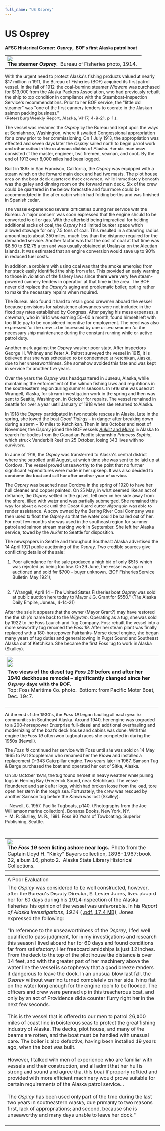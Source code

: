 ```yaml
---
full_name: "US Osprey"
---
```

# US Osprey

**AFSC Historical Corner:  *Osprey*,  BOF's first Alaska patrol boat**

<table style="width:98%;">
<colgroup>
<col style="width: 98%" />
</colgroup>
<tbody>
<tr class="odd">
<td style="text-align: left;"><img src="../assets/images/US%20Osprey/media/image1.jpeg" /><br />
<strong>The steamer <em>Osprey</em></strong>.  Bureau of Fisheries photo, 1914.</td>
</tr>
</tbody>
</table>

With the urgent need to protect Alaska's fishing products valued at
nearly $17 million in 1911, the Bureau of Fisheries (BOF) acquired its
first patrol vessel. In the fall of 1912, the coal-burning steamer
*Wigwam* was purchased for $13,000 from the Alaska Packers Association,
who had previously rebuilt the ship to top condition in compliance with
the Steamboat-Inspection Service's recommendations. Prior to her BOF
service, the "little old steamer" was "one of the first cannery tenders
to operate in the Alaskan salmon packing business."  
(Petersburg Weekly Report, Alaska, VII:17, 4-8-21, p. 1.).  
  
The vessel was renamed the *Osprey* by the Bureau and kept upon the ways
at Semiahmoo, Washington, where it awaited Congressional appropriation
for a crew prior to her commissioning. On 1 July 1913, the appropriation
was effected and seven days later the *Osprey* sailed north to begin
patrol work and other duties in the southeast district of Alaska. Her
six-man crew consisted of the master, engineer, two firemen, seaman, and
cook. By the end of 1913 over 8,000 miles had been logged.

Built in 1895 in San Francisco, California, the *Osprey* was equipped
with a steam winch on the forward main deck and had two masts. The pilot
house area on the boat deck quartered three crewmen, while immediately
beneath was the galley and dinning room on the forward main deck. Six of
the crew could be quartered in the below forecastle and four more could
be accommodated in the after cabin which had folding berths and was
finished in Spanish cedar.  
  
The vessel experienced several difficulties during her service with the
Bureau. A major concern was soon expressed that the engine should to be
converted to oil or gas. With the afterhold being impractical for
holding additional sacks of coal, the *Osprey* had limited bunker space
which allowed stowage for only 7.5 tons of coal. This resulted in a
steaming radius amounting to about 350 miles, much less than the
distance required for the demanded service. Another factor was that the
cost of coal at that time was $8.50 to $12.75 a ton and was usually
obtained at Unalaska on the Aleutian Islands. It was estimated that an
engine conversion would save up to 90% in reduced fuel costs.  
  
In addition, a problem with using coal was that the smoke emerging from
her stack easily identified the ship from afar. This provided an early
warning to those in violation of the fishery laws since there were very
few steam-powered cannery tenders in operation at that time in the area.
The BOF never did replace the *Opsrey's* aging and problematic boiler,
opting rather to make the necessary repairs when required.  
  
  
The Bureau also found it hard to retain good crewmen aboard the vessel
because provisions for subsistence allowances were not included in the
fixed pay rates established by Congress. After paying his mess expenses,
a crewman, who in 1914 was earning $50-$60 a month, found himself left
with too little pay to be considered incentive for employment. The need
was also expressed for the crew to be increased by one or two seamen for
the necessary ship maintenance during the constant running while on
active patrol duty.  
  
Another mark against the *Osprey* was her poor state. After inspectors
George H. Whitney and Peter A. Peltret surveyed the vessel in 1915, it
is believed that she was scheduled to be condemned at Ketchikan, Alaska,
due to her unseaworthiness. She somehow avoided this fate and was kept
in service for another five years.

Over the years the *Osprey* was headquartered in Juneau, Alaska, while
maintaining the enforcement of the salmon fishing laws and regulations
in the southeastern region during summer seasons. In 1916 she was used
at Wrangell, Alaska, for stream investigation work in the spring and
then was sent to Seattle, Washington, in October for repairs. The vessel
remained in Seattle for over a year until January of 1918 when she
returned to Alaska.  
  
In 1918 the *Osprey* participated in two notable rescues in Alaska. Late
in the spring, she towed the boat *Good Tidings* – in danger after
breaking down during a storm – 10 miles to Ketchikan. Then in late
October and most of November, the *Osprey* joined the BOF vessels
[*Auklet* and *Murre*](https://www.afsc.noaa.gov/history/vessels/boats/auklet-murre.htm)
in Alaska to search for bodies from the Canadian Pacific steamship
*Princess Sophia*, which struck Vanderbilt Reef on 25 October, losing
343 lives with no survivors.  
  
In June of 1919, the *Osprey* was transferred to Alaska's central
district where she patrolled until August, at which time she was sent to
be laid up at Cordova. The vessel proved unseaworthy to the point that
no further significant expenditures were made in her upkeep. It was also
decided to condemn the boat and sell her after another year of
service.  
  
The *Osprey* was beached near Cordova in the spring of 1920 to have her
hull cleaned and copper painted. On 25 May, in what seemed like an act
of defiance, the *Osprey* settled in the gravel, fell over on her side
away from the shore, filled with water and was partially submerged. She
remained this way for about a week until the Coast Guard cutter
*Algonquin* was able to render assistance. A scow owned by the Bering
River Coal Company was then used to float the *Osprey* so that the water
could be bailed out of her. For next few months she was used in the
southeast region for summer patrol and salmon stream marking work in
September. She left her Alaska service, towed by the *Auklet* to Seattle
for disposition.  
  
  
The newspapers in Seattle and throughout Southeast Alaska advertised the
14 April 1921 public auctioning of the *Osprey*. Two credible sources
give conflicting details of the sale: 

1.  Poor attendance for the sale produced a high bid of only $515, which
    was rejected as being too low. On 29 June, the vessel was again
    auctioned and sold for $700 – buyer unknown. (BOF Fisheries Service
    Bulletin, May 1921);  
     

2.  "Wrangell, April 14 – The United States Fisheries boat *Osprey* was
    sold at public auction here today to Mayor J.G. Grant for $550."
    (The Alaska Daily Empire, Juneau, 4-14-21)

After the sale it appears that the owner (Mayor Grant?) may have
restored the the ship's name back to the *Wigwam*. Operating as a tug,
she was sold by 1922 to the Foss Launch and Tug Company. Foss rebuilt
the vessel into a more seaworthy tug renamed the *Foss 19*. After her
steam plant was finally replaced with a 180-horsepower Fairbanks-Morse
diesel engine, she began many years of tug duties and general towing in
Puget Sound and Southeast Alaska out of Ketchikan. She became the first
Foss tug to work in Alaska (Skalley).

<table style="width:99%;">
<colgroup>
<col style="width: 98%" />
</colgroup>
<tbody>
<tr class="odd">
<td style="text-align: left;"><img src="../assets/images/US%20Osprey/media/image2.jpeg" /><br />
<img src="../assets/images/US%20Osprey/media/image3.jpeg" /></td>
</tr>
<tr class="even">
<td style="text-align: left;"><strong>Two views of the diesel tug <em>Foss 19</em> before and after her 1940 deckhouse remodel – significantly changed since her <em>Osprey</em> days with the BOF.</strong><br />
Top: Foss Maritime Co. photo.  Bottom: from Pacific Motor Boat, Dec. 1947.<br />
 </td>
</tr>
</tbody>
</table>

At the end of the 1930's, the *Foss 19* began hauling oil each year to
communities in Southeast Alaska. Around 1940, her engine was upgraded to
a 200-horsepower Enterprise full-diesel and additional overhauling and
modernizing of the boat's deck house and cabins was done. With this
engine the *Foss 19* often won tugboat races she competed in during the
1950s (Newell).  
  
The *Foss 19* continued her service with Foss until she was sold on 14
May 1965 to Pat Stoppleman who renamed her the *Kiowa* and installed a
replacement D-343 Caterpillar engine. Two years later in 1967, Samson
Tug & Barge purchased the boat and operated her out of Sitka, Alaska.  
  
On 30 October 1978, the tug found herself in heavy weather while pulling
logs in Herring Bay (Frederick Sound, near Ketchikan). The vessel
floundered and sank after logs, which had broken loose from the load,
tore open her stern in the rough sea. Fortunately, the crew was rescued
by another Samson tug before the *Kiowa* was lost (Skalley).

\-  Newell, G. 1957. Pacific Tugboats, p.140. (Photographs from the Joe
Williamson marine collection). Bonanza Books, New York, NY.  
\-  M. R. Skalley, M. R., 1981. Foss 90 Years of Towboating. Superior
Publishing, Seattle.

 

<table style="width:99%;">
<colgroup>
<col style="width: 99%" />
</colgroup>
<tbody>
<tr class="odd">
<td style="text-align: left;"><img src="../assets/images/US%20Osprey/media/image4.jpeg" /><br />
<strong>The <em>Foss 19</em> seen listing ashore near logs.</strong>  Photo from the Captain Lloyd H. "Kinky" Bayers collection, 1898-1967: book 32, album 16, photo 2.  Alaska State Library Historical Collections.</td>
</tr>
</tbody>
</table>


<table style="width:100%;">
<colgroup>
<col style="width: 99%" />
</colgroup>
<tbody>
<tr class="odd">
<td style="text-align: left;">A Poor Evaluation</td>
</tr>
<tr class="even">
<td style="text-align: left;">The <em>Osprey</em> was considered to be well constructed, however, after the Bureau's Deputy Director, E. Lester Jones, lived aboard her for 60 days during his 1914 inspection of the Alaska fisheries, his opinion of the vessel was unfavorable. In his <em>Report of Alaska Investigations, 1914</em> ( <a href="https://www.afsc.noaa.gov/history/pubs/RAI-1914.pdf#osprey">.pdf, 17.4 MB)</a>  Jones expressed the following:<br />
<br />
"In reference to the unseaworthiness of the <em>Osprey</em>, I feel well qualified to pass judgment, for in my investigations and research this season I lived aboard her for 60 days and found conditions far from satisfactory. Her freeboard amidships is just 12 inches. From the deck to the top of the pilot house the distance is over 14 feet, and with the greater part of her machinery above the water line the vessel is so topheavy that a good breeze renders it dangerous to leave the dock. In an unusual blow last fall, the <em>Osprey</em> without warning turned completely on her side, lying flat on the water long enough for the engine room to be flooded. The officers and crew were penned up in this treacherous boat, and only by an act of Providence did a counter flurry right her in the next few seconds.<br />
<br />
This is the vessel that is offered to our men to patrol 26,000 miles of coast line in boisterous seas to protect the great fishing industry of Alaska. The decks, pilot house, and many of the beams are rotten, and the boat must be handled with unusual care. The boiler is also defective, having been installed 19 years ago, when the boat was built.<br />
<br />
However, I talked with men of experience who are familiar with vessels and their construction, and all admit that her hull is strong and sound and agree that this boat if properly refitted and provided with more efficient machinery would prove suitable for certain requirements of the Alaska patrol service...<br />
<br />
The <em>Osprey</em> has been used only part of the time during the last two years in southeastern Alaska, due primarily to two reasons first, lack of appropriations; and second, because she is unseaworthy and many days unable to leave her dock."<br />
 </td>
</tr>
</tbody>
</table>
